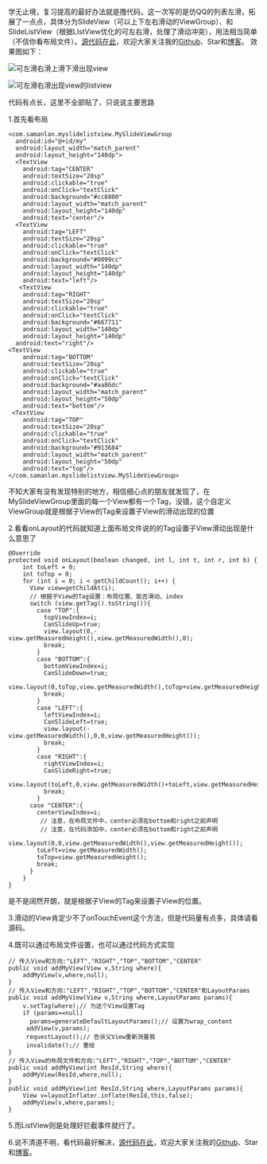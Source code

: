 学无止境，复习提高的最好办法就是撸代码，这一次写的是仿QQ的列表左滑，拓展了一点点，具体分为SlideView（可以上下左右滑动的ViewGroup）、和SlideListView（根据LIstView优化的可左右滑，处理了滑动冲突），用法相当简单（不信你看布局文件）。[源代码在此](https://github.com/SamanLan/MySlideListview)，欢迎大家关注我的[Github](https://github.com/SamanLan)、Star和[博客](http://www.jianshu.com/users/25018a1e0b12/)。
效果图如下：

![可左滑右滑上滑下滑出现view](http://upload-images.jianshu.io/upload_images/1787089-8eec552be6e27344.gif?imageMogr2/auto-orient/strip)

![可左滑右滑出现view的listview](http://upload-images.jianshu.io/upload_images/1787089-a91edf801507186c.gif?imageMogr2/auto-orient/strip)


代码有点长，这里不全部贴了，只说说主要思路

1.首先看布局
```
<com.samanlan.myslidelistview.MySlideViewGroup
  android:id="@+id/my"
  android:layout_width="match_parent"
  android:layout_height="140dp">
  <TextView
    android:tag="CENTER"
    android:textSize="20sp"
    android:clickable="true"
    android:onClick="textClick"
    android:background="#cc8800"
    android:layout_width="match_parent"
    android:layout_height="140dp"
    android:text="center"/>
  <TextView
    android:tag="LEFT"
    android:textSize="20sp"
    android:clickable="true"
    android:onClick="textClick"
    android:background="#0099cc"
    android:layout_width="140dp"
    android:layout_height="140dp"
    android:text="left"/>
   <TextView
    android:tag="RIGHT"
    android:textSize="20sp"
    android:clickable="true"
    android:onClick="textClick"
    android:background="#667711"
    android:layout_width="140dp"
    android:layout_height="140dp"
  android:text="right"/>
<TextView
    android:tag="BOTTOM"
    android:textSize="20sp"
    android:clickable="true"
    android:onClick="textClick"
    android:background="#aa86dc"
    android:layout_width="match_parent"
    android:layout_height="50dp"
    android:text="bottom"/>
 <TextView
    android:tag="TOP"
    android:textSize="20sp"
    android:clickable="true"
    android:onClick="textClick"
    android:background="#913684"
    android:layout_width="match_parent"
    android:layout_height="50dp"
    android:text="top"/>
</com.samanlan.myslidelistview.MySlideViewGroup>
```
不知大家有没有发现特别的地方，相信细心点的朋友就发现了，在MySlideViewGroup里面的每一个View都有一个Tag，没错，这个自定义ViewGroup就是根据子View的Tag来设置子View的滑动出现的位置

2.看看onLayout的代码就知道上面布局文件说的的Tag设置子View滑动出现是什么意思了
```
@Override
protected void onLayout(boolean changed, int l, int t, int r, int b) {
    int toLeft = 0;
    int toTop = 0;
    for (int i = 0; i < getChildCount(); i++) {
      View view=getChildAt(i);
      // 根据子View的Tag设置：布局位置、能否滑动、index
      switch (view.getTag().toString()){
        case "TOP":{
          topViewIndex=i;
          CanSlideUp=true;
          view.layout(0,-view.getMeasuredHeight(),view.getMeasuredWidth(),0);
          break;
        }
        case "BOTTOM":{
          bottomViewIndex=i;
          CanSlideDown=true;
          view.layout(0,toTop,view.getMeasuredWidth(),toTop+view.getMeasuredHeight());
          break;
        }
        case "LEFT":{
          leftViewIndex=i;
          CanSlideLeft=true;
          view.layout(-view.getMeasuredWidth(),0,0,view.getMeasuredHeight());
          break;
        }
        case "RIGHT":{
          rightViewIndex=i;
          CanSlideRight=true;
          view.layout(toLeft,0,view.getMeasuredWidth()+toLeft,view.getMeasuredHeight());
          break;
        }
      case "CENTER":{
        centerViewIndex=i;
         // 注意，在布局文件中，center必须在bottom和right之前声明
         // 注意，在代码添加中，center必须在bottom和right之前声明
        view.layout(0,0,view.getMeasuredWidth(),view.getMeasuredHeight());
        toLeft=view.getMeasuredWidth();
        toTop=view.getMeasuredHeight();  
        break;
      }
    }
}
```
是不是阔然开朗，就是根据子View的Tag来设置子View的位置。

3.滑动的View肯定少不了onTouchEvent这个方法，但是代码量有点多，具体请看源码。

4.既可以通过布局文件设置，也可以通过代码方式实现
```
// 传入View和方向:"LEFT","RIGHT","TOP","BOTTOM","CENTER"
public void addMyView(View v,String where){
    addMyView(v,where,null);
}
// 传入View和方向:"LEFT","RIGHT","TOP","BOTTOM","CENTER"和LayoutParams
public void addMyView(View v,String where,LayoutParams params){
    v.setTag(where);// 为这个View设置Tag
    if (params==null)
      params=generateDefaultLayoutParams();// 设置为wrap_content
     addView(v,params);
     requestLayout();// 告诉父View重新测量我
     invalidate();// 重绘
}
// 传入View的布局文件和方向:"LEFT","RIGHT","TOP","BOTTOM","CENTER"
public void addMyView(int ResId,String where){
    addMyView(ResId,where,null);
}
public void addMyView(int ResId,String where,LayoutParams params){
    View v=layoutInflater.inflate(ResId,this,false);
    addMyView(v,where,params);
}
```

5.而ListView则是处理好拦截事件就行了。

6.说不清道不明，看代码最好解决，[源代码在此](https://github.com/SamanLan/MySlideListview)，欢迎大家关注我的[Github](https://github.com/SamanLan)、Star和[博客](http://www.jianshu.com/users/25018a1e0b12/)。

